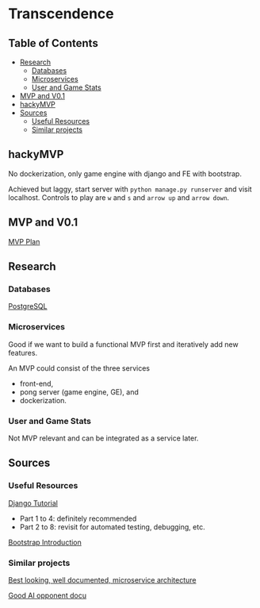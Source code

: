 # Transcendence
## Table of Contents
- [Research](#research)
  - [Databases](#databases)
  - [Microservices](#microservices)
  - [User and Game Stats](#user-and-game-stats)
- [MVP and V0.1](#mvp-and-v01)
- [hackyMVP](#hackymvp)
- [Sources](#sources)
  - [Useful Resources](#useful-resources)
  - [Similar projects](#similar-projects)

## hackyMVP
No dockerization, only game engine with django and FE with bootstrap.

Achieved but laggy, start server with `python manage.py runserver` and visit localhost. Controls to play are `w` and `s` and `arrow up` and `arrow down`.

## MVP and V0.1
[MVP Plan](./images/mvp_plan.png)

## Research

### Databases
[PostgreSQL](https://www.youtube.com/watch?v=n2Fluyr3lbc)

### Microservices
Good if we want to build a functional MVP first and iteratively add new features.

An MVP could consist of the three services
- front-end,
- pong server (game engine, GE), and
- dockerization.

### User and Game Stats
Not MVP relevant and can be integrated as a service later.

## Sources

### Useful Resources

[Django Tutorial](https://docs.djangoproject.com/en/5.1/intro/tutorial01/)
- Part 1 to 4: definitely recommended
- Part 2 to 8: revisit for automated testing, debugging, etc.

[Bootstrap Introduction](https://getbootstrap.com/docs/5.3/getting-started/introduction/)

### Similar projects

[Best looking, well documented, microservice architecture](https://github.com/tdameros/42-transcendence)

[Good AI opponent docu](https://github.com/Linuswidmer/42_transcendence)
